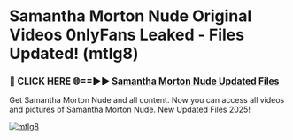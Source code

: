 # Samantha Morton Nude Original Videos 0nlyFans Leaked - Files Updated! (mtlg8)

<h3>🔴 CLICK HERE 🌐==►► <a href="https://tinyurl.com/5h6xmrr3" rel="nofollow">Samantha Morton Nude Updated Files</a></h3>

Get Samantha Morton Nude and all content. Now you can access all videos and pictures of Samantha Morton Nude. New Updated Files 2025!

[![mtlg8](https://i.imgur.com/KVD873Z.gif)](https://tinyurl.com/5h6xmrr3)
